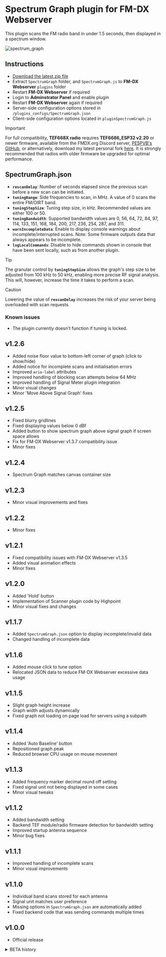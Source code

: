 # Spectrum Graph plugin for FM-DX Webserver

This plugin scans the FM radio band in under 1.5 seconds, then displayed in a spectrum window.

![spectrum_graph](https://github.com/user-attachments/assets/e1383c27-2e29-4231-b8d3-a9d70c469944)

## Instructions

* [Download the latest zip file](https://github.com/AmateurAudioDude/FM-DX-Webserver-Plugin-Spectrum-Graph/archive/refs/heads/main.zip)
* Extract `SpectrumGraph` folder, and `SpectrumGraph.js` to **FM-DX Webserver** `plugins` folder
* Restart **FM-DX Webserver** if required
* Login to **Adminstrator Panel** and enable plugin
* Restart **FM-DX Webserver** again if required
* Server-side configuration options stored in `/plugins_configs/SpectrumGraph.json`
* Client-side configuration options located in `pluginSpectrumGraph.js`

> [!IMPORTANT]
> For full compatibility, **TEF668X radio** requires **TEF6686_ESP32 v2.20** or newer firmware, available from the FMDX.org Discord server, [PE5PVB's GitHub](https://github.com/PE5PVB/TEF6686_ESP32), or alternatively, download my latest personal fork [here](https://github.com/AmateurAudioDude/TEF6686_ESP32). It is strongly recommended that radios with older firmware be upgraded for optimal performance.

## SpectrumGraph.json
 
- **`rescanDelay`**: Number of seconds elapsed since the previous scan before a new scan can be initiated.   
- **`tuningRange`**: Side frequencies to scan, in MHz. A value of 0 scans the entire FM/OIRT band.   
- **`tuningStepSize`**: Tuning step size, in kHz. Recommended values are either 100 or 50.   
- **`tuningBandwidth`**: Supported bandwidth values are 0, 56, 64, 72, 84, 97, 114, 133, 151, 168, 184, 200, 217, 236, 254, 287, and 311.   
- **`warnIncompleteData`**: Enable to display console warnings about incomplete/interrupted scans. Note: Some firmware outputs data that always appears to be incomplete.
- **`logLocalCommands`**: Disable to hide commands shown in console that have been sent locally, such as from another plugin.   

> [!TIP]
> The granular control by **`tuningStepSize`** allows the graph's step size to be adjusted from 100 kHz to 50 kHz, enabling more precise RF signal analysis. This will, however, increase the time it takes to perform a scan.

> [!CAUTION]
> Lowering the value of **`rescanDelay`** increases the risk of your server being overloaded with scan requests.

### Known issues
* The plugin currently doesn't function if tuning is locked.

v1.2.6
------
* Added noise floor value to bottom-left corner of graph (click to show/hide)
* Added notice for incomplete scans and initialisation errors
* Improved `aria-label` attributes
* Improved handling of blocking scan attempts below 64 MHz
* Improved handling of Signal Meter plugin integration
* Minor visual changes
* Minor 'Move Above Signal Graph' fixes

v1.2.5
------
* Fixed blurry gridlines
* Fixed displaying values below 0 dBf
* Added button to show spectrum graph above signal graph if screen space allows
* Fix for FM-DX Webserver v1.3.7 compatibility issue
* Minor fixes

v1.2.4
------
* Spectrum Graph matches canvas container size

v1.2.3
------
* Minor visual improvements and fixes

v1.2.2
------
* Minor fixes

v1.2.1
------
* Fixed compatibility issues with FM-DX Webserver v1.3.5
* Added visual animation effects
* Minor fixes

v1.2.0
------
* Added 'Hold' button
* Implementation of Scanner plugin code by Highpoint
* Minor visual fixes and changes

v1.1.7
------
* Added `SpectrumGraph.json` option to display incomplete/invalid data
* Changed handling of incomplete data

v1.1.6
------
* Added mouse click to tune option
* Relocated JSON data to reduce FM-DX Webserver excessive data usage

v1.1.5
------
* Slight graph height increase
* Graph width adjusts dynamically
* Fixed graph not loading on page load for servers using a subpath

v1.1.4
------
* Added 'Auto Baseline' button
* Repositioned graph peak
* Reduced browser CPU usage on mouse movement

v1.1.3
------
* Added frequency marker decimal round off setting
* Fixed signal unit not being displayed in some cases
* Minor visual tweaks

v1.1.2
------
* Added bandwidth setting
* Backend TEF module/radio firmware detection for bandwidth setting
* Improved startup antenna sequence
* Minor bug fixes

v1.1.1
------
* Improved handling of incomplete scans
* Minor visual improvements

v1.1.0
------
* Individual band scans stored for each antenna
* Signal unit matches user preference
* Missing options in `SpectrumGraph.json` are automatically added
* Fixed backend code that was sending commands multiple times

v1.0.0
------
* Official release

<details>
  <summary>BETA history</summary>

v1.0.0b10
------
* Added tooltips
* Backend code improvements

v1.0.0b9
--------
* Fixed webpage movement while using mouse scroll wheel
* Fixed tooltip element alignment

v1.0.0b8
--------
* Added fixed/dynamic vertical graph button
* Added ability to use mouse scroll wheel to tune
* Fixed tooltip causing scrollbars

v1.0.0b7
--------
* Added user configurable graph smoothing option
* Added retry delay option to configuration
* Added check for update option
* Configured plugin to not open while signal graph is hidden
* Minor visual fixes

v1.0.0b6
--------
* Added configuration file
* Visual improvements and fixes

v1.0.0b5
--------
* Create graph on page load if data exists
* Minor fixes

v1.0.0b4
--------
* Fixed slight flicker that might occur

v1.0.0b3
--------
* Added configurable graph smoothing option

v1.0.0b2
--------
* Graph output fix for TEF radio firmware

v1.0.0b1
--------
* First beta release

</details>
